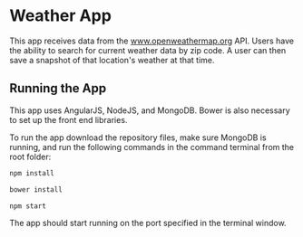 # Weather App

This app receives data from the www.openweathermap.org API. Users have the ability to search for current weather data by zip code. A user can then save a snapshot of that location's weather at that time.

## Running the App
This app uses AngularJS, NodeJS, and MongoDB. Bower is also necessary to set up the front end libraries.

To run the app download the repository files, make sure MongoDB is running, and run the following commands in the command terminal from the root folder:

````bash
npm install
````

````bash
bower install
````

````bash
npm start
````

The app should start running on the port specified in the terminal window.
